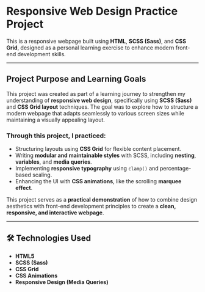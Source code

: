 # Responsive Web Design Practice Project

This is a responsive webpage built using **HTML**, **SCSS (Sass)**, and **CSS Grid**, designed as a personal learning exercise to enhance modern front-end development skills.

---

##  Project Purpose and Learning Goals

This project was created as part of a learning journey to strengthen my understanding of **responsive web design**, specifically using **SCSS (Sass)** and **CSS Grid layout** techniques. The goal was to explore how to structure a modern webpage that adapts seamlessly to various screen sizes while maintaining a visually appealing layout.

###  Through this project, I practiced:

- Structuring layouts using **CSS Grid** for flexible content placement.
- Writing **modular and maintainable styles** with SCSS, including **nesting**, **variables**, and **media queries**.
- Implementing **responsive typography** using `clamp()` and percentage-based scaling.
- Enhancing the UI with **CSS animations**, like the scrolling **marquee effect**.

This project serves as a **practical demonstration** of how to combine design aesthetics with front-end development principles to create a **clean, responsive, and interactive webpage**.

---

## 🛠 Technologies Used

- **HTML5**
- **SCSS (Sass)**
- **CSS Grid**
- **CSS Animations**
- **Responsive Design (Media Queries)**



